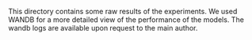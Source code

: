 This directory contains some raw results of the experiments. We used WANDB for a more detailed view of the performance of the models. The wandb logs are available upon request to the main author.
